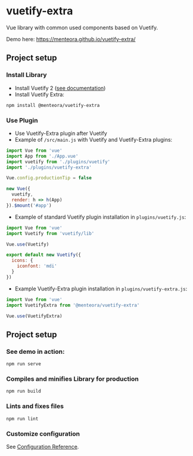 # vuetify-extra
Vue library with common used components based on Vuetify.

Demo here: https://menteora.github.io/vuetify-extra/


## Project setup
### Install Library
- Install Vuetify 2 ([see documentation](https://vuetifyjs.com/en/getting-started/quick-start))
- Install Vuetify Extra:

```
npm install @menteora/vuetify-extra
```

### Use Plugin

- Use Vuetify-Extra plugin after Vuetify
- Example of `/src/main.js` with Vuetify and Vuetify-Extra plugins:

```javascript
import Vue from 'vue'
import App from './App.vue'
import vuetify from './plugins/vuetify'
import './plugins/vuetify-extra'

Vue.config.productionTip = false

new Vue({
  vuetify,
  render: h => h(App)
}).$mount('#app')
```

- Example of standard Vuetify plugin installation in `plugins/vuetify.js`:

```javascript
import Vue from 'vue'
import Vuetify from 'vuetify/lib'

Vue.use(Vuetify)

export default new Vuetify({
  icons: {
    iconfont: 'mdi'
  }
})
```

- Example Vuetify-Extra plugin installation in `plugins/vuetify-extra.js`:

```javascript
import Vue from 'vue'
import VuetifyExtra from '@menteora/vuetify-extra'

Vue.use(VuetifyExtra)
```

## Project setup

### See demo in action:
```
npm run serve
```

### Compiles and minifies Library for production
```
npm run build
```

### Lints and fixes files
```
npm run lint
```

### Customize configuration
See [Configuration Reference](https://cli.vuejs.org/config/).
